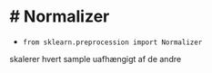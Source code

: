 # # Normalizer
- `from sklearn.preprocession import Normalizer`

skalerer hvert sample uafhængigt af de andre
